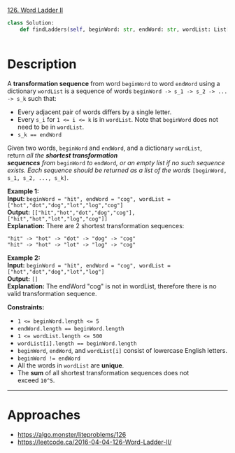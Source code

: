 [126. Word Ladder II](https://leetcode.com/problems/word-ladder-ii/)

```python
class Solution:
    def findLadders(self, beginWord: str, endWord: str, wordList: List[str]) -> List[List[str]]:
        
```

# Description

A **transformation sequence** from word `beginWord` to word `endWord` using a dictionary `wordList` is a sequence of words `beginWord -> s_1 -> s_2 -> ... -> s_k` such that:

- Every adjacent pair of words differs by a single letter.
- Every `s_i` for `1 <= i <= k` is in `wordList`. Note that `beginWord` does not need to be in `wordList`.
- `s_k == endWord`

Given two words, `beginWord` and `endWord`, and a dictionary `wordList`, return _all the **shortest transformation sequences** from_ `beginWord` _to_ `endWord`_, or an empty list if no such sequence exists. Each sequence should be returned as a list of the words_ `[beginWord, s_1, s_2, ..., s_k]`.

**Example 1:**  
**Input:** `beginWord = "hit", endWord = "cog", wordList = ["hot","dot","dog","lot","log","cog"]`  
**Output:** `[["hit","hot","dot","dog","cog"],["hit","hot","lot","log","cog"]]`  
**Explanation:** There are 2 shortest transformation sequences:  
```
"hit" -> "hot" -> "dot" -> "dog" -> "cog"
"hit" -> "hot" -> "lot" -> "log" -> "cog"
```

**Example 2:**  
**Input:** `beginWord = "hit", endWord = "cog", wordList = ["hot","dot","dog","lot","log"]`  
**Output:** `[]`  
**Explanation:** The endWord "cog" is not in wordList, therefore there is no valid transformation sequence.

**Constraints:**
- `1 <= beginWord.length <= 5`
- `endWord.length == beginWord.length`
- `1 <= wordList.length <= 500`
- `wordList[i].length == beginWord.length`
- `beginWord`, `endWord`, and `wordList[i]` consist of lowercase English letters.
- `beginWord != endWord`
- All the words in `wordList` are **unique**.
- The **sum** of all shortest transformation sequences does not exceed `10^5`.

---

# Approaches

- https://algo.monster/liteproblems/126
- https://leetcode.ca/2016-04-04-126-Word-Ladder-II/